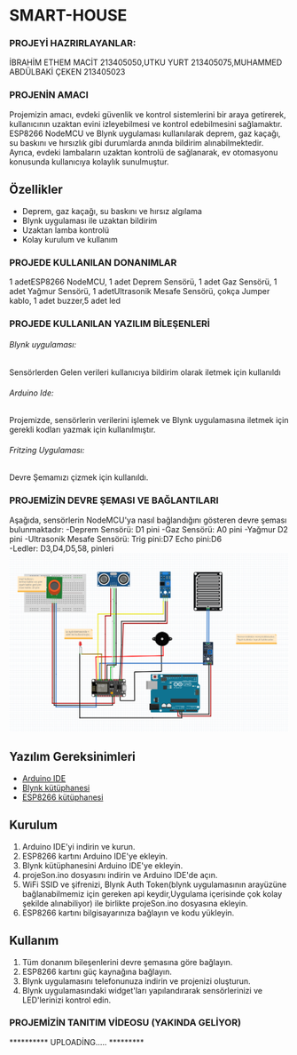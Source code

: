 # SMART-HOUSE

### PROJEYİ HAZRIRLAYANLAR:
İBRAHİM ETHEM MACİT 213405050,UTKU YURT 213405075,MUHAMMED ABDÜLBAKİ ÇEKEN 213405023

### PROJENİN AMACI  
Projemizin amacı, evdeki güvenlik ve kontrol sistemlerini bir araya getirerek, kullanıcının uzaktan evini izleyebilmesi ve kontrol edebilmesini sağlamaktır. ESP8266 NodeMCU ve Blynk uygulaması kullanılarak deprem, gaz kaçağı, su baskını ve hırsızlık gibi durumlarda anında bildirim alınabilmektedir. Ayrıca, evdeki lambaların uzaktan kontrolü de sağlanarak, ev otomasyonu konusunda kullanıcıya kolaylık sunulmuştur.

## Özellikler

- Deprem, gaz kaçağı, su baskını ve hırsız algılama
- Blynk uygulaması ile uzaktan bildirim
- Uzaktan lamba kontrolü
- Kolay kurulum ve kullanım


### PROJEDE KULLANILAN DONANIMLAR
1 adetESP8266 NodeMCU, 1 adet Deprem Sensörü, 1 adet Gaz Sensörü, 1 adet Yağmur Sensörü, 1 adetUltrasonik Mesafe Sensörü, çokça Jumper kablo, 1 adet buzzer,5 adet led

### PROJEDE KULLANILAN YAZILIM BİLEŞENLERİ
###### Blynk uygulaması:
Sensörlerden Gelen verileri kullanıcıya bildirim olarak iletmek için kullanıldı
###### Arduino Ide:
Projemizde, sensörlerin verilerini işlemek ve Blynk uygulamasına iletmek için gerekli kodları yazmak için kullanılmıştır.
 ###### Fritzing Uygulaması:
 Devre Şemamızı çizmek için kullanıldı.


### PROJEMİZİN DEVRE ŞEMASI VE BAĞLANTILARI
Aşağıda, sensörlerin NodeMCU'ya nasıl bağlandığını gösteren devre şeması bulunmaktadır:
-Deprem Sensörü: D1  pini
-Gaz Sensörü:   A0 pini
-Yağmur  D2  pini
-Ultrasonik Mesafe Sensörü:  Trig pini:D7  Echo pini:D6   
-Ledler: D3,D4,D5,58, pinleri
![Oluşturduğumuz devre şeması](https://github.com/iemacit/IOT-Smart-House/blob/main/Devre-Semasi.png)


## Yazılım Gereksinimleri

- [Arduino IDE](https://www.arduino.cc/en/software)
- [Blynk kütüphanesi](https://blynk.io)
- [ESP8266 kütüphanesi](https://www.espressif.com/en/products/socs/esp8266)

## Kurulum

1. Arduino IDE'yi indirin ve kurun.
2. ESP8266 kartını Arduino IDE'ye ekleyin.
3. Blynk kütüphanesini Arduino IDE'ye ekleyin.
4. projeSon.ino dosyasını indirin ve Arduino IDE'de açın.
5. WiFi SSID ve şifrenizi, Blynk Auth Token(blynk uygulamasının arayüzüne bağlanabilmemiz için gereken api keydir,Uygulama içerisinde çok kolay şekilde alınabiliyor) ile birlikte projeSon.ino dosyasına ekleyin.
6. ESP8266 kartını bilgisayarınıza bağlayın ve kodu yükleyin.


## Kullanım

1. Tüm donanım bileşenlerini devre şemasına göre bağlayın.
2. ESP8266 kartını güç kaynağına bağlayın.
3. Blynk uygulamasını telefonunuza indirin ve projenizi oluşturun.
4. Blynk uygulamasındaki widget'ları yapılandırarak sensörlerinizi ve LED'lerinizi kontrol edin.

### PROJEMİZİN TANITIM VİDEOSU (YAKINDA GELİYOR)
********** UPLOADİNG.....   *********
